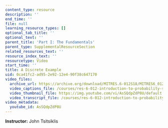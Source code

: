 ```yaml
---
content_type: resource
description: ''
end_time: ''
file: null
learning_resource_types: []
optional_tab_title: ''
optional_text: ''
parent_title: 'Part I: The Fundamentals'
parent_type: SupplementalResourceSection
related_resources_text: ''
resource_index_text: ''
resourcetype: Video
start_time: ''
title: A Discrete Example
uid: 0ca41fc2-ad95-2e92-12e4-90f38c647170
video_files:
  archive_url: https://archive.org/download/MITRES.6-012S18/MITRES6_012S18_L01-07_300k.mp4
  video_captions_file: /courses/res-6-012-introduction-to-probability-spring-2018/b58bac62e714527da515943cde3f6eb8_AsSQdpZdP8U.vtt
  video_thumbnail_file: https://img.youtube.com/vi/AsSQdpZdP8U/default.jpg
  video_transcript_file: /courses/res-6-012-introduction-to-probability-spring-2018/a81aaf385dc5c2ef18675a738c6db649_AsSQdpZdP8U.pdf
video_metadata:
  youtube_id: AsSQdpZdP8U
---
```


**Instructor:** John Tsitsiklis